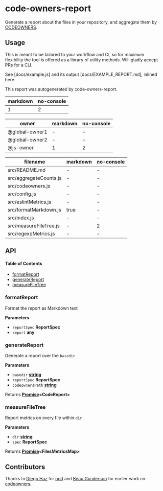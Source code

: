 # code-owners-report

Generate a report about the files in your repository, and aggregate them by [CODEOWNERS](https://help.github.com/articles/about-codeowners/).

## Usage

This is meant to be tailored to your workflow and CI, so for maximum flexibility the tool is offered as a library of utility methods. Will gladly accept PRs for a CLI.

See [docs/example.js] and its output [docs/EXAMPLE_REPORT.md], inlined here:

This report was autogenerated by code-owners-report.

| markdown | no-console |
| -------- | ---------- |
| 1        | 2          |

| owner          | markdown | no-console |
| -------------- | -------- | ---------- |
| @global-owner1 | -        | -          |
| @global-owner2 | -        | -          |
| @js-owner      | 1        | 2          |

| filename               | markdown | no-console |
| ---------------------- | -------- | ---------- |
| src/README.md          | -        | -          |
| src/aggregateCounts.js | -        | -          |
| src/codeowners.js      | -        | -          |
| src/config.js          | -        | -          |
| src/eslintMetrics.js   | -        | -          |
| src/formatMarkdown.js  | true     | -          |
| src/index.js           | -        | -          |
| src/measureFileTree.js | -        | 2          |
| src/regexpMetrics.js   | -        | -          |

## API

<!-- Generated by documentation.js. Update this documentation by updating the source code. -->

#### Table of Contents

-   [formatReport](#formatreport)
-   [generateReport](#generatereport)
-   [measureFileTree](#measurefiletree)

### formatReport

Format the report as Markdown text

**Parameters**

-   `reportSpec` **ReportSpec** 
-   `report` **any** 

### generateReport

Generate a report over the `basedir`

**Parameters**

-   `basedir` **[string](https://developer.mozilla.org/docs/Web/JavaScript/Reference/Global_Objects/String)** 
-   `reportSpec` **ReportSpec** 
-   `codeownersPath` **[string](https://developer.mozilla.org/docs/Web/JavaScript/Reference/Global_Objects/String)** 

Returns **[Promise](https://developer.mozilla.org/docs/Web/JavaScript/Reference/Global_Objects/Promise)&lt;CodeReport>** 

### measureFileTree

Report metrics on every file within `dir`

**Parameters**

-   `dir` **[string](https://developer.mozilla.org/docs/Web/JavaScript/Reference/Global_Objects/String)** 
-   `spec` **ReportSpec** 

Returns **[Promise](https://developer.mozilla.org/docs/Web/JavaScript/Reference/Global_Objects/Promise)&lt;FilesMetricsMap>** 

## Contributors

Thanks to [Diego Haz](https://github.com/diegohaz) for [nod](https://github.com/diegohaz/nod) and [Beau Gunderson](https://github.com/beaugunderson) for earlier work on [codeowners](https://github.com/beaugunderson/codeowners).
